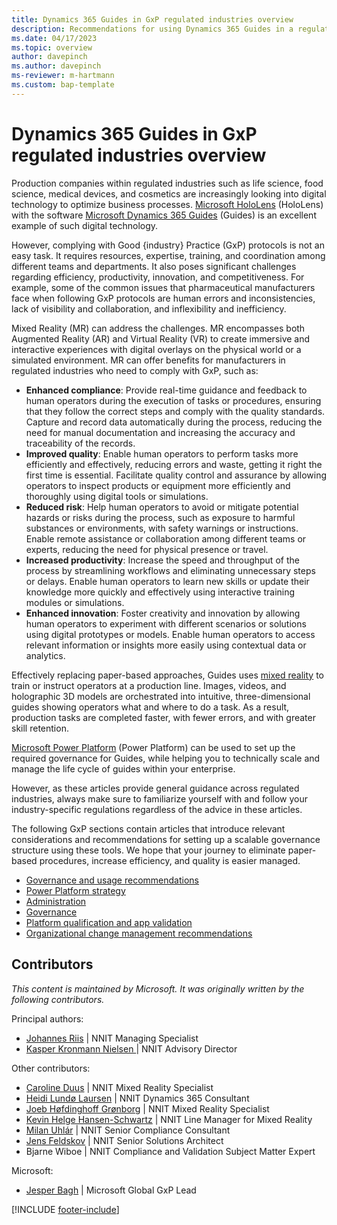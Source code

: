 ```yaml
---
title: Dynamics 365 Guides in GxP regulated industries overview
description: Recommendations for using Dynamics 365 Guides in a regulated industry.
ms.date: 04/17/2023
ms.topic: overview
author: davepinch
ms.author: davepinch
ms-reviewer: m-hartmann
ms.custom: bap-template
---
```


# Dynamics 365 Guides in GxP regulated industries overview

Production companies within regulated industries such as life science, food science, medical devices, and cosmetics are increasingly looking into digital technology to optimize business processes. [Microsoft HoloLens](/hololens) (HoloLens) with the software [Microsoft Dynamics 365 Guides](../index.md) (Guides) is an excellent example of such digital technology.

However, complying with Good {industry} Practice (GxP) protocols is not an easy task. It requires resources, expertise, training, and coordination among different teams and departments. It also poses significant challenges regarding efficiency, productivity, innovation, and competitiveness. For example, some of the common issues that pharmaceutical manufacturers face when following GxP protocols are human errors and inconsistencies, lack of visibility and collaboration, and inflexibility and inefficiency.

Mixed Reality (MR) can address the challenges. MR encompasses both Augmented Reality (AR) and Virtual Reality (VR) to create immersive and interactive experiences with digital overlays on the physical world or a simulated environment. MR can offer benefits for manufacturers in regulated industries who need to comply with GxP, such as:

- **Enhanced compliance**: Provide real-time guidance and feedback to human operators during the execution of tasks or procedures, ensuring that they follow the correct steps and comply with the quality standards. Capture and record data automatically during the process, reducing the need for manual documentation and increasing the accuracy and traceability of the records.
- **Improved quality**: Enable human operators to perform tasks more efficiently and effectively, reducing errors and waste, getting it right the first time is essential. Facilitate quality control and assurance by allowing operators to inspect products or equipment more efficiently and thoroughly using digital tools or simulations.
- **Reduced risk**: Help human operators to avoid or mitigate potential hazards or risks during the process, such as exposure to harmful substances or environments, with safety warnings or instructions. Enable remote assistance or collaboration among different teams or experts, reducing the need for physical presence or travel.
- **Increased productivity**: Increase the speed and throughput of the process by streamlining workflows and eliminating unnecessary steps or delays. Enable human operators to learn new skills or update their knowledge more quickly and effectively using interactive training modules or simulations.
- **Enhanced innovation**: Foster creativity and innovation by allowing human operators to experiment with different scenarios or solutions using digital prototypes or models. Enable human operators to access relevant information or insights more easily using contextual data or analytics.

Effectively replacing paper-based approaches, Guides uses [mixed reality](/training/modules/intro-to-mixed-reality) to train or instruct operators at a production line. Images, videos, and holographic 3D models are orchestrated into intuitive, three-dimensional guides showing operators what and where to do a task. As a result, production tasks are completed faster, with fewer errors, and with greater skill retention.

[Microsoft Power Platform](https://powerplatform.microsoft.com/what-is-power-platform/) (Power Platform) can be used to set up the required governance for Guides, while helping you to technically scale and manage the life cycle of guides within your enterprise.

However, as these articles provide general guidance across regulated industries, always make sure to familiarize yourself with and follow your industry-specific regulations regardless of the advice in these articles.

The following GxP sections contain articles that introduce relevant considerations and recommendations for setting up a scalable governance structure using these tools. We hope that your journey to eliminate paper-based procedures, increase efficiency, and quality is easier managed.

- [Governance and usage recommendations](govern-guides-through-power-platform-environments-and-power-apps.md)
- [Power Platform strategy](strategy-for-existing-power-platform-engagement-and-guides-deployment.md)
- [Administration](administration.md)
- [Governance](anchor-guides-content-through-qr-codes-and-embed-deep-links.md)
- [Platform qualification and app validation](platform-qualification-app-validation.md)
- [Organizational change management recommendations](recommendations-org-change-management.md)

## Contributors

*This content is maintained by Microsoft. It was originally written by the following contributors.*

Principal authors:

- [Johannes Riis](https://www.linkedin.com/in/johannesriis/) | NNIT Managing Specialist
- [Kasper Kronmann Nielsen ](https://www.linkedin.com/in/kasperkronmannnielsen/) | NNIT Advisory Director

Other contributors:

- [Caroline Duus](https://www.linkedin.com/in/caroline-duus-23041a124/) | NNIT Mixed Reality Specialist
- [Heidi Lundø Laursen](https://www.linkedin.com/in/heidi-lund%C3%B8-laursen-139032150/) | NNIT Dynamics 365 Consultant
- [Joeb Høfdinghoff Grønborg](https://www.linkedin.com/in/joeb-h%C3%B8fdinghoff-gr%C3%B8nborg-b7429333/) | NNIT Mixed Reality Specialist  
- [Kevin Helge Hansen-Schwartz](https://www.linkedin.com/in/kevinhhschwartz/) | NNIT Line Manager for Mixed Reality
- [Milan Uhlár](https://www.linkedin.com/in/milan-uhl%C3%A1r-56341246/) | NNIT Senior Compliance Consultant
- [Jens Feldskov](https://www.linkedin.com/in/jens-feldskov/) | NNIT Senior Solutions Architect
- Bjarne Wiboe | NNIT Compliance and Validation Subject Matter Expert

Microsoft:

- [Jesper Bagh](https://www.linkedin.com/in/jesperbagh/) | Microsoft Global GxP Lead

[!INCLUDE [footer-include](../../includes/footer-banner.md)]
